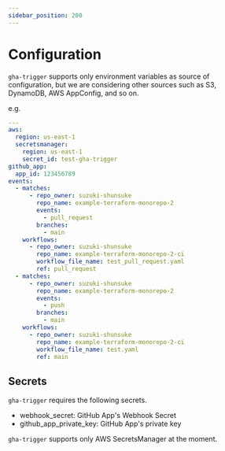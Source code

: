 ```yaml
---
sidebar_position: 200
---
```


# Configuration

`gha-trigger` supports only environment variables as source of configuration,
but we are considering other sources such as S3, DynamoDB, AWS AppConfig, and so on.

e.g.

```yaml
---
aws:
  region: us-east-1
  secretsmanager:
    region: us-east-1
    secret_id: test-gha-trigger
github_app:
  app_id: 123456789
events:
  - matches:
      - repo_owner: suzuki-shunsuke
        repo_name: example-terraform-monorepo-2
        events:
          - pull_request
        branches:
          - main
    workflows:
      - repo_owner: suzuki-shunsuke
        repo_name: example-terraform-monorepo-2-ci
        workflow_file_name: test_pull_request.yaml
        ref: pull_request
  - matches:
      - repo_owner: suzuki-shunsuke
        repo_name: example-terraform-monorepo-2
        events:
          - push
        branches:
          - main
    workflows:
      - repo_owner: suzuki-shunsuke
        repo_name: example-terraform-monorepo-2-ci
        workflow_file_name: test.yaml
        ref: main
```

## Secrets

`gha-trigger` requires the following secrets.

- webhook_secret: GitHub App's Webhook Secret
- github_app_private_key: GitHub App's private key

`gha-trigger` supports only AWS SecretsManager at the moment.
